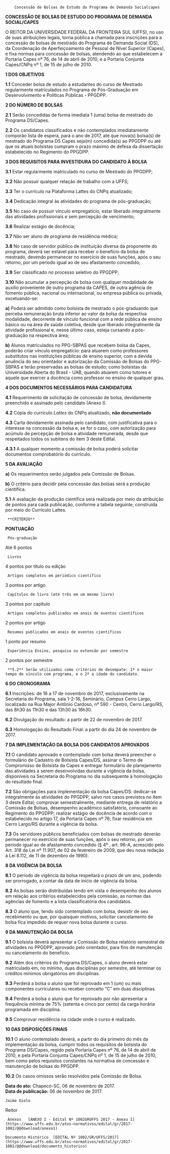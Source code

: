         Concessão de Bolsas de Estudo do Programa de Demanda Socialcapes  

**CONCESSÃO DE BOLSAS DE ESTUDO DO PROGRAMA DE DEMANDA SOCIAL/CAPES**

  

 O REITOR DA UNIVERSIDADE FEDERAL DA FRONTEIRA SUL (UFFS), no uso de suas atribuições legais, torna pública a chamada para inscrições para a concessão de bolsas de mestrado do Programa de Demanda Social (DS), da Coordenação de Aperfeiçoamento de Pessoal de Nível Superior (Capes), e fixa normas para concessão de bolsas, atendendo ao que estabelecem a Portaria Capes nº 76, de 14 de abril de 2010, e a Portaria Conjunta Capes/CNPq nº 1, de 15 de julho de 2010.

  **1 DOS OBJETIVOS**

 **1.1** Conceder bolsa de estudo a estudantes do curso de Mestrado regularmente matriculados no Programa de Pós-Graduação em Desenvolvimento e Políticas Públicas - PPGDPP.

  **2 DO NÚMERO DE BOLSAS**

 **2.1** Serão concedidas de forma imediata 1 (uma) bolsa de mestrado do Programa DS/Capes.

 **2.2** Os candidatos classificados e não contemplados imediatamente comporão lista de espera, para o ano de 2017, até que nova(s) bolsa(s) de mestrado do Programa DS Capes seja(m) concedida(s) ao PPGDPP ou até que os atuais bolsistas cumpram o prazo máximo de defesa da dissertação estabelecido no Regimento do PPGDPP.

  **3 DOS REQUISITOS PARA INVESTIDURA DO CANDIDATO À BOLSA**

 **3.1** Estar regularmente matriculado no curso de Mestrado do PPGDPP;

 **3.2** Não possuir qualquer relação de trabalho com a UFFS;

 **3.3** Ter o currículo na Plataforma Lattes do CNPq atualizado;

 **3.4** Dedicação integral às atividades do programa de pós-graduação;

 **3.5** No caso de possuir vínculo empregatício, estar liberado integralmente das atividades profissionais e sem percepção de vencimento;

 **3.6** Realizar estágio de docência;

 **3.7** Não ser aluno de programa de residência médica;

 **3.8** No caso de servidor público de instituição diversa da proponente do programa, deverá ser estável para receber o benefício da bolsa de mestrado, devendo permanecer no exercício de suas funções, após o seu retorno, por um período igual ao de seu afastamento concedido;

 **3.9** Ser classificado no processo seletivo do PPGDPP;

 **3.10** Não acumular a percepção de bolsa com qualquer modalidade de auxílio proveniente de outro programa da CAPES, de outra agência de fomento pública, nacional ou internacional, ou empresa pública ou privada, excetuando-se:

 **a)** Poderá ser admitido como bolsista de mestrado o pós-graduando que perceba remuneração bruta inferior ao valor da bolsa da respectiva modalidade, decorrente de vínculo funcional com a rede pública de ensino básico ou na área de saúde coletiva, desde que liberado integralmente da atividade profissional e, nesse último caso, esteja cursando a pós-graduação na respectiva área;

 **b)** Alunos matriculados no PPG-SBPAS que recebem bolsa da Capes, poderão criar vínculo empregatício: para atuarem como professores substitutos nas instituições públicas de ensino superior, com a devida anuência do seu orientador e autorização da Comissão de Bolsas do PPG-SBPAS e terão preservadas as bolsas de estudo; como bolsistas da Universidade Aberta do Brasil - UAB, quando atuarem como tutores e aquele que exercer a docência como professor no ensino de qualquer grau.

  **4 DOS DOCUMENTOS NECESSÁRIOS PARA CANDIDATURA**

 **4.1** Requerimento de solicitação de concessão de bolsa, devidamente preenchido e assinado pelo candidato (Anexo I).

 **4.2** Cópia do currículo *Lattes* do CNPq atualizado, **não documentado**

 **4.3** Carta devidamente assinada pelo candidato, com justificativa para o interesse na concessão da bolsa e, se for o caso, com autorização para acúmulo de percepção de bolsa e atividade remunerada, desde que respeitados todos os subitens do item 3 deste Edital.

 **4.3.1** A qualquer momento a comissão de bolsa poderá solicitar documentos comprobatório do currículo.

  **5 DA AVALIAÇÃO**

 **a)** Os requerimentos serão julgados pela Comissão de Bolsas.

 **b)** O critério para decidir pela concessão das bolsas será a produção cientifica.

 **5.1** A avaliação da produção científica será realizada por meio da atribuição de pontos para cada publicação, conforme a tabela seguinte, construída por meio do Currículo Lattes.

     **CRITÉRIO**

   **PONTUAÇÃO**

     Pós-graduação

   Até 6 pontos

     Livros

   4 pontos por título ou edição

     Artigos completos em periódico científico

   3 pontos por artigo

     Capítulos de livro (até três em um mesmo livro)

   3 pontos por capítulo

     Artigos completos publicados em anais de eventos científicos

   2 pontos por artigo

     Resumos publicados em anais de eventos científicos

   1 ponto por resumo

     Experiência Ensino, pesquisa ou extensão por semestre

   2 pontos por semestre

     **5.2** Serão utilizados como critérios de desempate: 1º o maior tempo de vínculo com programa, e o 2º a idade do candidato.

  **6 DO CRONOGRAMA**

 **6.1** Inscrições: de 16 a 17 de novembro de 2017, exclusivamente na Secretaria do Programa, sala 1-2-16, Seminário, *Campus* Cerro Largo, localizado na Rua Major Antônio Cardoso, nº 590 - Centro, Cerro Largo/RS, das 8h30 às 11h30 e das 13h30 às 16h30.

 **6.2** Divulgação do resultado: a partir de 22 de novembro de 2017.

 **6.3** Homologação do Resultado Final: a partir do dia 24 de novembro de 2017.

  **7 DA IMPLEMENTAÇÃO DA BOLSA DOS CANDIDATOS APROVADOS**

 **7.1** O candidato aprovado e contemplado com bolsa deverá preencher o formulário de Cadastro de Bolsista Capes/DS, assinar o Termo de Compromisso de Bolsista da Capes e entregar formulário de planejamento das atividades a serem desenvolvidas durante a vigência da bolsa, disponíveis na Secretaria do Programa no dia subsequente à homologação do resultado final.

 **7.2** São obrigações para implementação da bolsa Capes/DS: dedicar-se integralmente às atividades do PPGDPP, salvo nos casos previstos no item 3 deste Edital; comprovar semestralmente, mediante entrega de relatório a Comissão de Bolsas, desempenho acadêmico satisfatório, consoante ao Regimento do PPGDPP; realizar estágio de docência de acordo com o estabelecido no artigo 17, da Portaria Capes nº 76; fixar residência em Cerro Largo/RS durante a vigência da bolsa.

 **7.3** Os servidores públicos beneficiados com bolsas de mestrado deverão permanecer no exercício de suas funções, após o seu retorno, por um período igual ao de afastamento concedido (§ 4º , art. 96-A, acrescido pelo Art. 318 da Lei nº 11.907, de 02 de fevereiro de 2009, que deu nova redação à Lei 8.112, de 11 de dezembro de 1990).

  **8 DA VIGÊNCIA DA BOLSA**

 **8.1** O período de vigência da bolsa respeitará o prazo de um ano, podendo ser prorrogado, a contar da data de início de vigência da bolsa.

 **8.2** As bolsas serão distribuídas tendo em vista o desempenho dos alunos em relação aos critérios estabelecidos pela comissão, as normas das agências de fomento e a lista classificatória dos candidatos.

 **8.3** O aluno que, tendo sido contemplado com bolsa, desistir de seu recebimento ou que, por quaisquer motivos, solicitar cancelamento de bolsa fica impedido de requer nova bolsa durante o curso.

  **9 DA MANUTENÇÃO DA BOLSA**

 **9.1** O bolsista deverá apresentar a Comissão de Bolsa relatório semestral de atividades no PPGDPP, aprovado pelo orientador, para fins de manutenção ou cancelamento do benefício.

 **9.2** Além dos critérios do Programa DS/Capes, o aluno deverá estar matriculado em, no mínimo, duas disciplinas por semestre, até terminar os créditos mínimos obrigatórios em disciplinas.

 **9.3** Perderá a bolsa o aluno que for reprovado em 1 (um) ou mais componentes curriculares ou receber conceito “C” em duas disciplinas.

 **9.4** Perderá a bolsa o aluno que for reprovado por não apresentar a frequência mínima de 75% (setenta e cinco por cento) da carga horária programada em disciplina.

 **9.5** Comprovar residência na cidade onde o curso é realizado.

  **10 DAS DISPOSIÇÕES FINAIS**

 **10.1** O aluno contemplado deverá, a partir do dia primeiro do mês da implementação da bolsa, cumprir todos os requisitos de bolsista do Programa DS/Capes, regido pela Portaria Capes nº 76, de 14 de abril de 2010, e pela Portaria Conjunta Capes/CNPq nº 1, de 15 de julho de 2010, bem como pelos requisitos constantes na normativa de concessão e manutenção de bolsas do PPGDPP.

 **10.2** Os casos omissos serão resolvidos pela Comissão de Bolsa.

   **Data do ato:** Chapecó-SC, 06 de novembro de 2017.   
 **Data de publicação:**  06 de novembro de 2017. 

    Jaime Giolo   
 Reitor 

     Anexos   [ANEXO I - Edital Nº 1002GRUFFS 2017 - Anexo I](https://www.uffs.edu.br/atos-normativos/edital/gr/2017-1002/@@download/anexo1)  

    Documento Histórico  [EDITAL Nº 1002/GR/UFFS/2017](https://www.uffs.edu.br/atos-normativos/edital/gr/2017-1002/@@download/documento_historico)     
      
